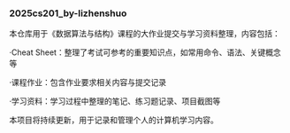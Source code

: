 ### 2025cs201_by-lizhenshuo

本仓库用于《数据算法与结构》课程的大作业提交与学习资料整理，内容包括：

·Cheat Sheet：整理了考试可参考的重要知识点，如常用命令、语法、关键概念等

·课程作业：包含作业要求相关内容与提交记录

·学习资料：学习过程中整理的笔记、练习题记录、项目截图等

本项目将持续更新，用于记录和管理个人的计算机学习内容。
